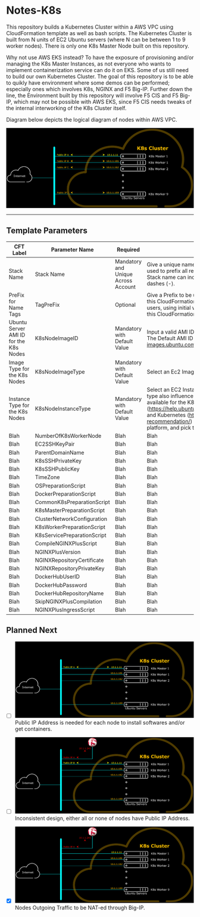 # Notes-K8s

This repository builds a Kubernetes Cluster within a AWS VPC using CloudFormation template as well as bash scripts. The Kubernetes Cluster is built from N units of EC2 Ubuntu servers (where N can be between 1 to 9 worker nodes).
There is only one K8s Master Node built on this repository.

Why not use AWS EKS instead? To have the exposure of provisioning and/or managing the K8s Master Instances, as not everyone who wants to implement containerization service can do it on EKS. Some of us still need to build our own Kubernetes Cluster.
The goal of this repository is to be able to quikly have environment where some demos can be performed; especially ones which involves K8s, NGINX and F5 Big-IP.
Further down the line, the Environment built by this repository will involve F5 CIS and F5 Big-IP, which may not be possible with AWS EKS, since F5 CIS needs tweaks of the internal interworking of the K8s Cluster itself.

Diagram below depicts the logical diagram of nodes within AWS VPC.

![K8s Cluster Logical Diagram - with Public IP for each Node](Figures/K8sClusterLogicalDiagramAllIP.png)



***

## Template Parameters

| CFT Label | Parameter Name | Required | Description |
| --- | --- | --- | --- |
| Stack Name | Stack Name | Mandatory and Unique Across Account | Give a unique name to the CloudFormation stack. Stack name will be used to prefix all resources created by this CloudFormation template. Stack name can include letters (A-Z and a-z), numbers (0-9), and dashes (-). |
| PreFix for Name Tags | TagPreFix | Optional | Give a Prefix to be used for Prefix-Naming all resources created by this CloudFormation template. In an account where there are multiple users, using initial will help to identify who owns the resources which this CloudFormation template creates. |
| Ubuntu Server AMI ID for the K8s Nodes | K8sNodeImageID | Mandatory with Default Value | Input a valid AMI ID of a Ubuntu Server to be used for the K8s Nodes. The Default AMI ID are based on https://cloud-images.ubuntu.com/locator/ec2/ . |
| Image Type for the K8s Nodes | K8sNodeImageType | Mandatory with Default Value | Select an Ec2 Image Type  for the K8s Nodes. |
| Instance Type for the K8s Nodes | K8sNodeInstanceType | Mandatory with Default Value | Select an EC2 Instance Type for the K8s Nodes. Note that instance type also influences the number of CPU and amount of Memory available for the K8s Node. Refer also to official guides from Ubuntu (https://help.ubuntu.com/community/Installation/SystemRequirements) and Kubernetes (https://docs.kublr.com/installation/hardware-recommendation/) on the minimal system requirements for each platform, and pick the largest specification on each aspect. |
| Blah | NumberOfK8sWorkerNode | Blah | Blah |
| Blah | EC2SSHKeyPair | Blah | Blah |
| Blah | ParentDomainName | Blah | Blah |
| Blah | K8sSSHPrivateKey | Blah | Blah |
| Blah | K8sSSHPublicKey | Blah | Blah |
| Blah | TimeZone | Blah | Blah |
| Blah | OSPreparationScript | Blah | Blah |
| Blah | DockerPreparationScript | Blah | Blah |
| Blah | CommonK8sPreparationScript | Blah | Blah |
| Blah | K8sMasterPreparationScript | Blah | Blah |
| Blah | ClusterNetworkConfiguration | Blah | Blah |
| Blah | K8sWorkerPreparationScript | Blah | Blah |
| Blah | K8sServicePreparationScript | Blah | Blah |
| Blah | CompileNGINXPlusScript | Blah | Blah |
| Blah | NGINXPlusVersion | Blah | Blah |
| Blah | NGINXRepositoryCertificate | Blah | Blah |
| Blah | NGINXRepositoryPrivateKey | Blah | Blah |
| Blah | DockerHubUserID | Blah | Blah |
| Blah | DockerHubPassword | Blah | Blah |
| Blah | DockerHubRepositoryName | Blah | Blah |
| Blah | SkipNGINXPlusCompilation | Blah | Blah |
| Blah | NGINXPlusIngressScript | Blah | Blah |



## Planned Next

- [ ] ![K8s Cluster Logical Diagram - with Public IP only for Master Node](Figures/K8sClusterLogicalDiagramMasterIP.png)
Public IP Address is needed for each node to install softwares and/or get containers.

- [ ] ![K8s Cluster Logical Diagram - with Public IP for Master Node and Big-IP 1-NIC](Figures/K8sClusterLogicalDiagramMasterBigIPOneNIC.png)
Inconsistent design, either all or none of nodes have Public IP Address.

- [x] ![K8s Cluster Logical Diagram - with Public IP for Big-IP 1-NIC](Figures/K8sClusterLogicalDiagramBigIPOneNIC.png)
Nodes Outgoing Traffic to be NAT-ed through Big-IP.
